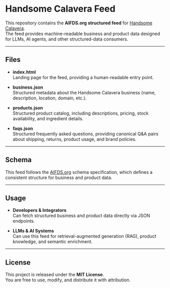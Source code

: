# Handsome Calavera Feed

This repository contains the **AIFDS.org structured feed** for [Handsome Calavera](https://handsomecalavera.com).  
The feed provides machine-readable business and product data designed for LLMs, AI agents, and other structured-data consumers.

---

## Files

- **index.html**  
  Landing page for the feed, providing a human-readable entry point.

- **business.json**  
  Structured metadata about the Handsome Calavera business (name, description, location, domain, etc.).

- **products.json**  
  Structured product catalog, including descriptions, pricing, stock availability, and ingredient details.

- **faqs.json**  
  Structured frequently asked questions, providing canonical Q&A pairs about shipping, returns, product usage, and brand policies.

---

## Schema

This feed follows the [AIFDS.org](https://aifds.org) schema specification, which defines a consistent structure for business and product data.

---

## Usage

- **Developers & Integrators**  
  Can fetch structured business and product data directly via JSON endpoints.

- **LLMs & AI Systems**  
  Can use this feed for retrieval-augmented generation (RAG), product knowledge, and semantic enrichment.

---

## License

This project is released under the **MIT License**.  
You are free to use, modify, and distribute it with attribution.
